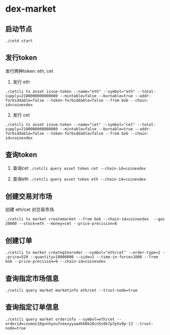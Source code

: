 # dex-market

## 启动节点

`./cetd start`

## 发行token 

发行两种token: eth, cet

1. 发行 eth

`./cetcli tx asset issue-token --name="eth" --symbol="eth" --total-supply=2100000000000000 --mintable=false --burnable=true --addr-forbiddable=false --token-forbiddable=false --from bob --chain-id=coinexdex`

2. 发行 cet 

`./cetcli tx asset issue-token --name="cet" --symbol="cet" --total-supply=2100000000000000 --mintable=false --burnable=true --addr-forbiddable=false --token-forbiddable=false --from bob --chain-id=coinexdex`


## 查询token

1. 查询cet
`./cetcli query asset token cet --chain-id=coinexdex`

2. 查询eth
`./cetcli query asset token eth --chain-id=coinexdex`

## 创建交易对市场
创建 eth/cet 对交易市场

`./cetcli tx market createmarket --from bob --chain-id=coinexdex  --gas 20000 --stock=eth --money=cet --price-precision=8`
   
## 创建订单

`./cetcli tx market creategteoreder --symbol="eth/cet" --order-type=2 --price=520 --quantity=10000000 --side=1 --time-in-force=1000 --from bob --price-precision=9 --chain-id=coinexdex  `   

## 查询指定市场信息

`./cetcli query market marketinfo eth/cet --trust-node=true`

## 查询指定订单信息

`./cetcli query market orderinfo --symbol=eth/cet --orderid=cosmos16gvnhynu7veexyyaadk60k28cn5s9k7p7p5v9p-13 --trust-node=true`



